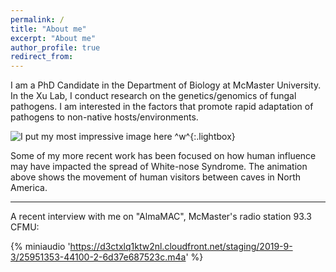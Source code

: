 ```yaml
---
permalink: /
title: "About me"
excerpt: "About me"
author_profile: true
redirect_from: 
---
```



I am a PhD Candidate in the Department of Biology at McMaster University. In the Xu Lab, I conduct research on the genetics/genomics of fungal pathogens. I am interested in the factors that promote rapid adaptation of pathogens to non-native hosts/environments.

![I put my most impressive image here ^w^](/images/gallery/users_year.gif){:.lightbox}

Some of my more recent work has been focused on how human influence may have impacted the spread of White-nose Syndrome. The animation above shows the movement of human visitors between caves in North America. 

***

A recent interview with me on "AlmaMAC", McMaster's radio station 93.3 CFMU:

{% miniaudio 'https://d3ctxlq1ktw2nl.cloudfront.net/staging/2019-9-3/25951353-44100-2-6d37e687523c.m4a' %}
